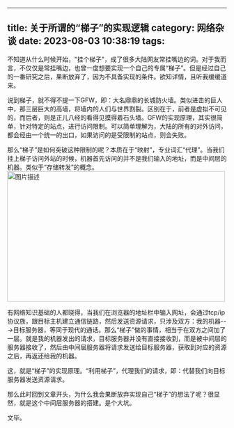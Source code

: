 <!--
 * @Author: Hhvcg
 * @Date: 2023-08-03 10:38:19
 * @LastEditors: Hhvcg
-->
---
title: 关于所谓的“梯子”的实现逻辑
category: 网络杂谈
date: 2023-08-03 10:38:19
tags:
---

不知道从什么时候开始，"挂个梯子"，成了很多大陆网友常挂嘴边的词。对于我而言，不仅仅是常挂嘴边，也曾一度想要实现一个自己的专属“梯子”。但是经过自己的一番研究之后，果断放弃了，因为不具备实现的条件。欲知详情，且听我缓缓道来。

说到梯子，就不得不提一下GFW，即：大名鼎鼎的长城防火墙。类似进击的巨人中，那三层巨大的高墙，将墙内的人们与世界割裂。区别在于，前者是虚拟不可见的，而后者，则是正儿八经的看得见摸得着石头墙。GFW的实现原理，其实很简单，针对特定的站点，进行访问限制。可以简单理解为，大陆的所有的对外访问，都会经由一个统一的出口，如果访问的是受限制的站点，则会失败。

那么“梯子”是如何突破这种限制的呢？本质在于“映射”，专业词汇“代理”。当我们挂上梯子访问外站的时候，机器首先访问的并不是我们输入的地址，而是中间层的机器。类似于“存储转发”的概念。
<img src="/img/ladder.webp" alt="图片描述" width="500" height="300">


有网络知识基础的人都晓得，当我们在浏览器的地址栏中输入网址，会通过tcp/ip协议族，跟目标主机建立通信链路，然后发送资源请求，只涉及双方：我的机器--->目标服务器，等同于现代的通话。那么“梯子”做的事情，相当于在双方之间加了一层。就是我的机器发出的请求，目标服务器并没有直接接收到，而是被中间层的服务器接收了，然后由中间层服务器将请求发送给目标服务器，获取到对应的资源之后，再返还给我的机器。

这，就是“梯子”的实现原理。“利用梯子”，代理我们的请求，即：代替我们向目标服务器发送资源请求。

那么此时回到文章开头，为什么我会果断放弃实现自己“梯子”的想法了呢？很显然，就是这个中间层服务器的搭建。是个大坑。

文毕。